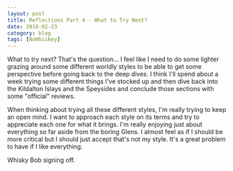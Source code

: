 ```yaml
---
layout: post
title: Reflections Part 4 - What to Try Next?
date: 2018-02-23
category: blog
tags: [NoWhiskey]
---
```


What to try next? That's the question... I feel like I need to do some lighter grazing around some different worldly styles to be able to get some perspective before going back to the deep dives. I think I'll spend about a week trying some different things I've stocked up and then dive back into the Kildalton Islays and the Speysides and conclude those sections with some "official" reviews.

When thinking about trying all these different styles, I'm really trying to keep an open mind. I want to approach each style on its terms and try to appreciate each one for what it brings. I'm really enjoying just about everything so far aside from the boring Glens. I almost feel as if I should be more critical but I should just accept that's not my style. It's a great problem to have if I like everything.

Whisky Bob signing off.
